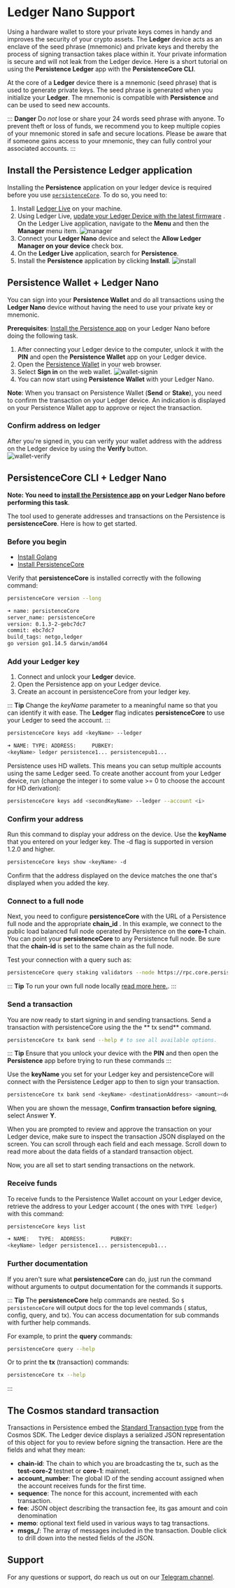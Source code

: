 # Ledger Nano Support

Using a hardware wallet to store your private keys comes in handy and improves the security of your crypto assets.
The **Ledger** device acts as an enclave of the seed phrase (mnemonic) and private keys and thereby the process of
signing transaction takes place within it. Your private information is secure and will not leak from the Ledger device.
Here is a short tutorial on using the **Persistence Ledger** app with the **PersistenceCore CLI**.

At the core of a **Ledger** device there is a mnemonic (seed phrase) that is used to generate private keys. The seed
phrase is generated when you initialize your **Ledger**. The mnemonic is compatible with **Persistence** and can be used
to seed new accounts.

::: **Danger**
Do _not_ lose or share your 24 words seed phrase with anyone. To prevent theft or loss of funds, we recommend you to
keep multiple copies of your mnemonic stored in safe and secure locations. Please be aware that if someone gains access
to your mnemonic, they can fully control your associated accounts.
:::

## Install the Persistence Ledger application

Installing the **Persistence** application on your ledger device is required before you
use [`persistenceCore`](#persistencecore-cli-+-ledger-nano). To do so, you need to:

1. Install [Ledger Live](https://shop.ledger.com/pages/ledger-live) on your machine.
2. Using Ledger
   Live, [update your Ledger Device with the latest firmware](https://support.ledger.com/hc/en-us/articles/360002731113-Update-device-firmware)
   . On the Ledger Live application, navigate to the **Menu** and then the **Manager** menu item.
   ![manager](../images/ledger-tuto-manager.png)
4. Connect your **Ledger Nano** device and select the **Allow Ledger Manager on your device** check box.
5. On the **Ledger Live** application, search for **Persistence**.
6. Install the **Persistence** application by clicking **Install**.
   ![install](../images/ledger-tuto-install.png)

## Persistence Wallet + Ledger Nano

You can sign into your **Persistence Wallet** and do all transactions using the **Ledger Nano** device without having
the need to use your private key or mnemonic.

**Prerequisites**: [Install the Persistence app](#install-the-persistence-ledger-application) on your Ledger Nano before
doing the following task.

1. After connecting your Ledger device to the computer, unlock it with the **PIN** and open the **Persistence Wallet**
   app on your Ledger device.
2. Open the [Persistence Wallet](https://wallet.persistence.one/) in your web browser.
3. Select **Sign in** on the web wallet.
   ![wallet-signin](../images/ledger-tuto-wallet-signin.png)
4. You can now start using **Persistence Wallet** with your Ledger Nano.

**Note**: When you transact on Persistence Wallet (**Send** or **Stake**), you need to confirm the transaction on your
Ledger device. An indication is displayed on your Persistence Wallet app to approve or reject the transaction.

### Confirm address on ledger

After you're signed in, you can verify your wallet address with the address on the Ledger device by using the **Verify**
button.   
![wallet-verify](../images/ledger-tuto-wallet-verify.png)

## PersistenceCore CLI + Ledger Nano

**Note: You need to [install the Persistence app](#install-the-persistence-ledger-application) on your Ledger Nano
before performing this task**.

The tool used to generate addresses and transactions on the Persistence is **persistenceCore**. Here is how to get
started.

### Before you begin

- [Install Golang](https://golang.org/doc/install)
- [Install PersistenceCore](https://github.com/persistenceOne/persistenceCore#installation-steps)

Verify that **persistenceCore** is installed correctly with the following command:

```bash
persistenceCore version --long

➜ name: persistenceCore
server_name: persistenceCore
version: 0.1.3-2-gebc7dc7
commit: ebc7dc7
build_tags: netgo,ledger
go version go1.14.5 darwin/amd64
```

### Add your Ledger key

1. Connect and unlock your **Ledger** device.
2. Open the Persistence app on your Ledger device.
3. Create an account in persistenceCore from your ledger key.

::: **Tip**
Change the _keyName_ parameter to a meaningful name so that you can identify it with ease. The **Ledger** flag
indicates **persistenceCore** to use your Ledger to seed the account.
:::

```bash
persistenceCore keys add <keyName> --ledger

➜ NAME: TYPE: ADDRESS:     PUBKEY:
<keyName> ledger persistence1... persistencepub1...
```

Persistence uses HD wallets. This means you can setup multiple accounts using the same Ledger seed. To create another
account from your Ledger device, run (change the integer i to some value >= 0 to choose the account for HD derivation):

```bash
persistenceCore keys add <secondKeyName> --ledger --account <i>
```

### Confirm your address

Run this command to display your address on the device. Use the **keyName** that you entered on your ledger key. The -d
flag is supported in version 1.2.0 and higher.

```bash
persistenceCore keys show <keyName> -d
```

Confirm that the address displayed on the device matches the one that's displayed when you added the key.

### Connect to a full node

Next, you need to configure **persistenceCore** with the URL of a Persistence full node and the appropriate **chain_id**
. In this example, we connect to the public load balanced full node operated by Persistence on the **core-1** chain. You
can point your **persistenceCore** to any Persistence full node. Be sure that the **chain-id** is set to the same chain
as the full node.

Test your connection with a query such as:

``` bash
persistenceCore query staking validators --node https://rpc.core.persistence.one:443 --chain-id core-1
```

::: **Tip**
To run your own full node
locally [read more here.](https://github.com/persistenceOne/persistenceCore#initialize-a-new-chain-and-start-node).
:::

### Send a transaction

You are now ready to start signing in and sending transactions. Send a transaction with persistenceCore using the the **
tx send** command.

``` bash
persistenceCore tx bank send --help # to see all available options.
```

::: **Tip**
Ensure that you unlock your device with the **PIN** and then open the **Persistence** app before trying to run these
commands
:::

Use the **keyName** you set for your Ledger key and persistenceCore will connect with the Persistence Ledger app to then
to sign your transaction.

```bash
persistenceCore tx bank send <keyName> <destinationAddress> <amount><denomination> --node https://rpc.core.persistence.one:443 --chain-id core-1
```

When you are shown the message, **Confirm transaction before signing**, select Answer **Y**.

When you are prompted to review and approve the transaction on your Ledger device, make sure to inspect the transaction
JSON displayed on the screen. You can scroll through each field and each message. Scroll down to read more about the
data fields of a standard transaction object.

Now, you are all set to start sending transactions on the network.

### Receive funds

To receive funds to the Persistence Wallet account on your Ledger device, retrieve the address to your Ledger account (
the ones with `TYPE ledger`) with this command:

```bash
persistenceCore keys list

➜ NAME:   TYPE:  ADDRESS:        PUBKEY:
<keyName> ledger persistence1... persistencepub1...
```

### Further documentation

If you aren't sure what **persistenceCore** can do, just run the command without arguments to output documentation for
the commands it supports.

::: **Tip**
The **persistenceCore** help commands are nested. So `$ persistenceCore` will output docs for the top level commands (
status, config, query, and tx). You can access documentation for sub commands with further help commands.

For example, to print the **query** commands:

```bash
persistenceCore query --help
```

Or to print the **tx** (transaction) commands:

```bash
persistenceCore tx --help
```

:::

## The Cosmos standard transaction

Transactions in Persistence embed
the [Standard Transaction type](https://godoc.org/github.com/cosmos/cosmos-sdk/x/auth#StdTx) from the Cosmos SDK. The
Ledger device displays a serialized JSON representation of this object for you to review before signing the transaction.
Here are the fields and what they mean:

- **chain-id**: The chain to which you are broadcasting the tx, such as the **test-core-2** testnet or **core-1**:
  mainnet.
- **account_number**: The global ID of the sending account assigned when the account receives funds for the first time.
- **sequence**: The nonce for this account, incremented with each transaction.
- **fee**: JSON object describing the transaction fee, its gas amount and coin denomination
- **memo**: optional text field used in various ways to tag transactions.
- **msgs_<index>/<field>**: The array of messages included in the transaction. Double click to drill down into the
  nested fields of the JSON.

## Support

For any questions or support, do reach us out on our [Telegram channel](https://t.me/PersistenceOneChat).
